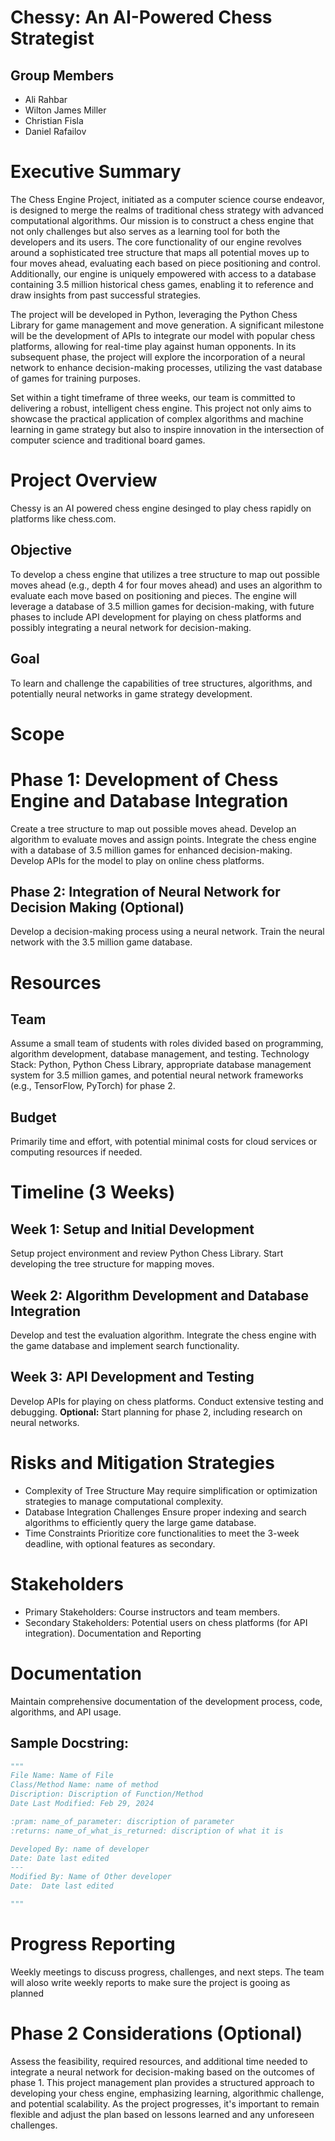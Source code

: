 
# Chessy: An AI-Powered Chess Strategist

## Group Members
 - Ali Rahbar
 - Wilton James Miller
 - Christian Fisla
 - Daniel Rafailov

# Executive Summary
The Chess Engine Project, initiated as a computer science course endeavor, is designed to merge the realms of traditional chess strategy with advanced computational algorithms. Our mission is to construct a chess engine that not only challenges but also serves as a learning tool for both the developers and its users. The core functionality of our engine revolves around a sophisticated tree structure that maps all potential moves up to four moves ahead, evaluating each based on piece positioning and control. Additionally, our engine is uniquely empowered with access to a database containing 3.5 million historical chess games, enabling it to reference and draw insights from past successful strategies.

The project will be developed in Python, leveraging the Python Chess Library for game management and move generation. A significant milestone will be the development of APIs to integrate our model with popular chess platforms, allowing for real-time play against human opponents. In its subsequent phase, the project will explore the incorporation of a neural network to enhance decision-making processes, utilizing the vast database of games for training purposes.

Set within a tight timeframe of three weeks, our team is committed to delivering a robust, intelligent chess engine. This project not only aims to showcase the practical application of complex algorithms and machine learning in game strategy but also to inspire innovation in the intersection of computer science and traditional board games.


# Project Overview
Chessy is an AI powered chess engine desinged to play chess rapidly on platforms like chess.com. 


## Objective
To develop a chess engine that utilizes a tree structure to map out possible moves ahead (e.g., depth 4 for four moves ahead) and uses an algorithm to evaluate each move based on positioning and pieces. The engine will leverage a database of 3.5 million games for decision-making, with future phases to include API development for playing on chess platforms and possibly integrating a neural network for decision-making.
## Goal
To learn and challenge the capabilities of tree structures, algorithms, and potentially neural networks in game strategy development.
# Scope

# Phase 1: Development of Chess Engine and Database Integration
Create a tree structure to map out possible moves ahead.
Develop an algorithm to evaluate moves and assign points.
Integrate the chess engine with a database of 3.5 million games for enhanced decision-making.
Develop APIs for the model to play on online chess platforms.

## Phase 2: Integration of Neural Network for Decision Making (Optional)
Develop a decision-making process using a neural network.
Train the neural network with the 3.5 million game database.
# Resources

## Team
Assume a small team of students with roles divided based on programming, algorithm development, database management, and testing.
Technology Stack: Python, Python Chess Library, appropriate database management system for 3.5 million games, and potential neural network frameworks (e.g., TensorFlow, PyTorch) for phase 2.
## Budget
Primarily time and effort, with potential minimal costs for cloud services or computing resources if needed.

# Timeline (3 Weeks)

## Week 1: Setup and Initial Development
Setup project environment and review Python Chess Library.
Start developing the tree structure for mapping moves.
## Week 2: Algorithm Development and Database Integration
Develop and test the evaluation algorithm.
Integrate the chess engine with the game database and implement search functionality.
## Week 3: API Development and Testing
Develop APIs for playing on chess platforms.
Conduct extensive testing and debugging.
__Optional:__ Start planning for phase 2, including research on neural networks.

# Risks and Mitigation Strategies

- Complexity of Tree Structure
May require simplification or optimization strategies to manage computational complexity.
- Database Integration Challenges
Ensure proper indexing and search algorithms to efficiently query the large game database.
- Time Constraints
Prioritize core functionalities to meet the 3-week deadline, with optional features as secondary.

# Stakeholders

- Primary Stakeholders: Course instructors and team members.
- Secondary Stakeholders: Potential users on chess platforms (for API integration).
Documentation and Reporting

# Documentation
Maintain comprehensive documentation of the development process, code, algorithms, and API usage.
## Sample Docstring:
```python
"""
File Name: Name of File
Class/Method Name: name of method
Discription: Discription of Function/Method
Date Last Modified: Feb 29, 2024

:pram: name_of_parameter: discription of parameter
:returns: name_of_what_is_returned: discription of what it is

Developed By: name of developer
Date: Date last edited
---
Modified By: Name of Other developer
Date:  Date last edited

"""
```

# Progress Reporting
Weekly meetings to discuss progress, challenges, and next steps. The team will aloso write weekly reports to make sure the project is gooing as planned

# Phase 2 Considerations (Optional)

Assess the feasibility, required resources, and additional time needed to integrate a neural network for decision-making based on the outcomes of phase 1.
This project management plan provides a structured approach to developing your chess engine, emphasizing learning, algorithmic challenge, and potential scalability. As the project progresses, it's important to remain flexible and adjust the plan based on lessons learned and any unforeseen challenges.
